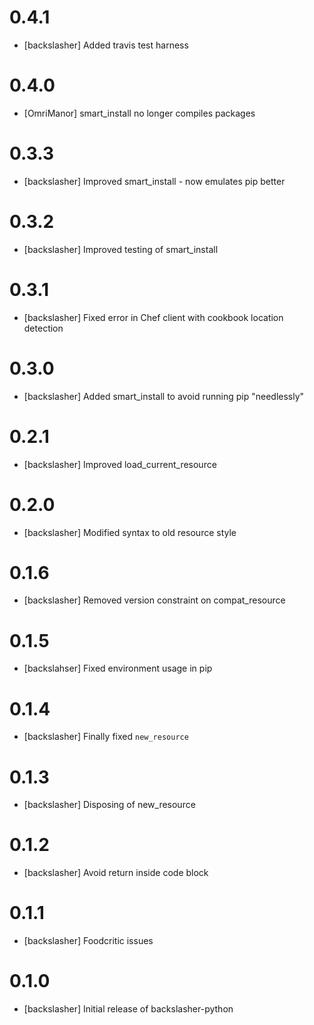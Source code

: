 # 0.4.1
- [backslasher] Added travis test harness

# 0.4.0
- [OmriManor] smart_install no longer compiles packages

# 0.3.3
- [backslasher] Improved smart_install - now emulates pip better

# 0.3.2
- [backslasher] Improved testing of smart_install

# 0.3.1
- [backslasher] Fixed error in Chef client with cookbook location detection

# 0.3.0
- [backslasher] Added smart_install to avoid running pip "needlessly"

# 0.2.1
- [backslasher] Improved load_current_resource

# 0.2.0
- [backslasher] Modified syntax to old resource style

# 0.1.6
- [backslasher] Removed version constraint on compat_resource

# 0.1.5
- [backslahser] Fixed environment usage in pip

# 0.1.4
- [backslasher] Finally fixed `new_resource`

# 0.1.3
- [backslasher] Disposing of new_resource

# 0.1.2
- [backslasher] Avoid return inside code block

# 0.1.1
- [backslasher] Foodcritic issues

# 0.1.0
- [backslasher] Initial release of backslasher-python

